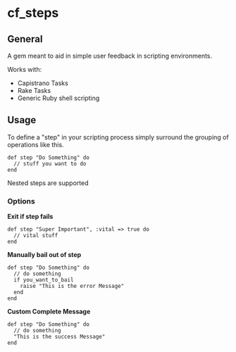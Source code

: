 # cf_steps

## General

A gem meant to aid in simple user feedback in scripting environments.

Works with:

  - Capistrano Tasks
  - Rake Tasks
  - Generic Ruby shell scripting

## Usage

To define a "step" in your scripting process simply surround the grouping of operations like this.

    def step "Do Something" do
      // stuff you want to do
    end

Nested steps are supported

### Options

  **Exit if step fails**

    def step "Super Important", :vital => true do
      // vital stuff
    end

  **Manually bail out of step**

    def step "Do Something" do
      // do something
      if you_want_to_bail
        raise "This is the error Message"
      end
    end

  **Custom Complete Message**

    def step "Do Something" do
      // do something
      "This is the success Message"
    end

